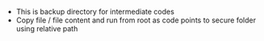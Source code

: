 * This is backup directory for intermediate codes
* Copy file / file content and run from root as code points to secure folder using relative path